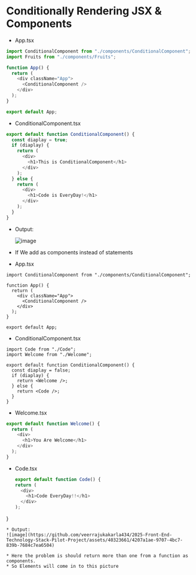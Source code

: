 # Conditionally Rendering JSX & Components

* App.tsx

```javascript
import ConditionalComponent from "./components/ConditionalComponent";
import Fruits from "./components/Fruits";

function App() {
  return (
    <div className="App">
      <ConditionalComponent />
    </div>
  );
}

export default App;
```
* ConditionalComponent.tsx

```javascript
export default function ConditionalComponent() {
  const diaplay = true;
  if (diaplay) {
    return (
      <div>
        <h1>This is ConditionalComponent</h1>
      </div>
    );
  } else {
    return (
      <div>
        <h1>Code is EveryDay!</h1>
      </div>
    );
  }
}

```   
* Output:

  ![image](https://github.com/veerrajukakarla434/2025-Front-End-Technology-Stack-Pilot-Project/assets/40323661/90d36599-bd78-4fb0-bcd1-28f4cf8fdf06)

* If We add as components instead of statements
* App.tsx
```javascripts
import ConditionalComponent from "./components/ConditionalComponent";

function App() {
  return (
    <div className="App">
      <ConditionalComponent />
    </div>
  );
}

export default App;
```
* ConditionalComponent.tsx
```javascripts
import Code from "./Code";
import Welcome from "./Welcome";

export default function ConditionalComponent() {
  const diaplay = false;
  if (diaplay) {
    return <Welcome />;
  } else {
    return <Code />;
  }
}
```
* Welcome.tsx
```javascript
export default function Welcome() {
  return (
    <div>
      <h1>You Are Welcome</h1>
    </div>
  );
}

```
* Code.tsx
  ```javascript
  export default function Code() {
  return (
    <div>
      <h1>Code EveryDay!!</h1>
    </div>
  );
}

  ```  
* Output:
![image](https://github.com/veerrajukakarla434/2025-Front-End-Technology-Stack-Pilot-Project/assets/40323661/4207a1ae-9707-4bc7-839b-7684c7ea6504)
  
* Here the problem is should return more than one from a function as components.
* So Elements will come in to this picture
